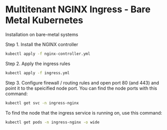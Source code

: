 # Multitenant NGINX Ingress - Bare Metal Kubernetes

Installation on bare-metal systems

Step 1. Install the NGINX controller

```bash
kubectl apply -f nginx-controller.yml
```

Step 2. Apply the ingress rules

```bash
kubectl apply -f ingress.yml
```

Step 3. Configure firewall / routing rules and open port 80 (and 443) and point it to the speicified node port. You can find the node ports with this command:

```bash
kubectl get svc -n ingress-nginx
```

To find the node that the ingress service is running on, use this command:

```bash
kubectl get pods -n ingress-nginx -o wide 
```

